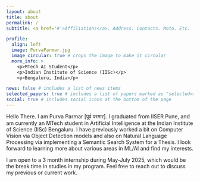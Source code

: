 ```yaml
---
layout: about
title: about
permalink: /
subtitle: <a href='#'>Affiliations</a>. Address. Contacts. Moto. Etc.

profile:
  align: left
  image: PurvaParmar.jpg
  image_circular: true # crops the image to make it circular
  more_info: >
    <p>MTech AI Student</p>
    <p>Indian Institute of Science (IISc)</p>
    <p>Bengaluru, India</p>

news: false # includes a list of news items
selected_papers: true # includes a list of papers marked as "selected={true}"
social: true # includes social icons at the bottom of the page
---
```


Hello There. I am Purva Parmar [पूर्व परमार]. I graduated from IISER Pune, and am currently an MTech student in Artificial Intelligence at the Indian Institute of Science (IISc) Bengaluru. I have previously worked a bit on Computer Vision via Object Detection models and also on Natural Language Processing via implementing a Semantic Search System for a Thesis. I look forward to learning more about various areas in ML/AI and find my interests.

I am open to a 3 month internship during May-July 2025, which would be the break time in studies in my program. Feel free to reach out to discuss my previous or current work.

